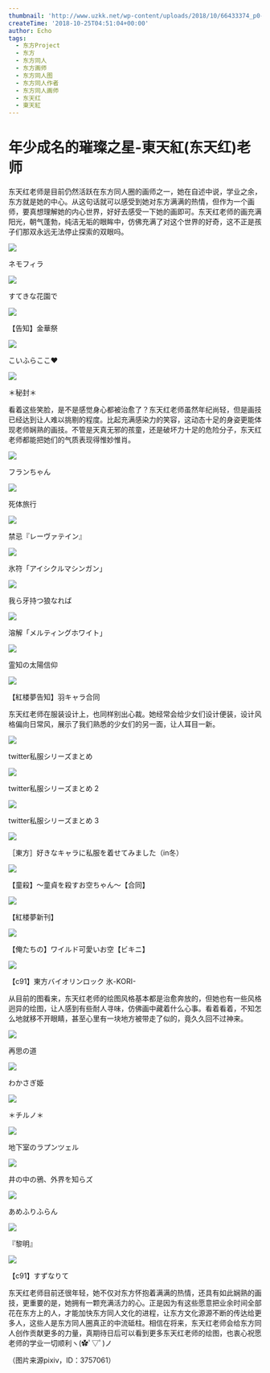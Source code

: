 ```yaml
---
thumbnail: 'http://www.uzkk.net/wp-content/uploads/2018/10/66433374_p0-825x510.jpg'
createTime: '2018-10-25T04:51:04+00:00'
author: Echo
tags:
  - 东方Project
  - 东方
  - 东方同人
  - 东方画师
  - 东方同人图
  - 东方同人作者
  - 东方同人画师
  - 东天红
  - 東天紅
---
```


# 年少成名的璀璨之星-東天紅(东天红)老师

东天红老师是目前仍然活跃在东方同人圈的画师之一，她在自述中说，学业之余，东方就是她的中心。从这句话就可以感受到她对东方满满的热情，但作为一个画师，要真想理解她的内心世界，好好去感受一下她的画即可。东天红老师的画充满阳光，朝气蓬勃，纯洁无垢的眼眸中，仿佛充满了对这个世界的好奇，这不正是孩子们那双永远无法停止探索的双眼吗。

![](http://www.uzkk.net/wp-content/uploads/2018/10/68321417_p0-1024x725.jpg)

ネモフィラ

![](http://www.uzkk.net/wp-content/uploads/2018/10/66433374_p0-1024x851.jpg)

すてきな花園で

![](http://www.uzkk.net/wp-content/uploads/2018/10/68514036_p0-1024x707.jpg)

【告知】金華祭

![](http://www.uzkk.net/wp-content/uploads/2018/10/68915710_p0-1024x732.jpg)

こいふらここ♥

![](http://www.uzkk.net/wp-content/uploads/2018/10/62045296_p0-732x1024.jpg)

＊秘封＊

看着这些笑脸，是不是感觉身心都被治愈了？东天红老师虽然年纪尚轻，但是画技已经达到让人难以挑剔的程度。比起充满感染力的笑容，这动态十足的身姿更能体现老师娴熟的画技。不管是天真无邪的孩童，还是破坏力十足的危险分子，东天红老师都能把她们的气质表现得惟妙惟肖。

![](http://www.uzkk.net/wp-content/uploads/2018/10/34472028_p0.jpg)

フランちゃん

![](http://www.uzkk.net/wp-content/uploads/2018/10/32154481_p0-1024x1024.jpg)

死体旅行

![](http://www.uzkk.net/wp-content/uploads/2018/10/35456221_p0-751x1024.png)

禁忌『レーヴァテイン』

![](http://www.uzkk.net/wp-content/uploads/2018/10/51640369_p0-726x1024.jpg)

氷符「アイシクルマシンガン」

![](http://www.uzkk.net/wp-content/uploads/2018/10/64893078_p0-1024x639.jpg)

我ら牙持つ狼なれば

![](http://www.uzkk.net/wp-content/uploads/2018/10/54007352_p0-731x1024.jpg)

溶解「メルティングホワイト」

![](http://www.uzkk.net/wp-content/uploads/2018/10/31388880-1024x692.png)

霊知の太陽信仰

![](http://www.uzkk.net/wp-content/uploads/2018/10/65465035_p0-1024x674.jpg)

【紅楼夢告知】羽キャラ合同

东天红老师在服装设计上，也同样别出心裁。她经常会给少女们设计便装，设计风格偏向日常风，展示了我们熟悉的少女们的另一面，让人耳目一新。

![](http://www.uzkk.net/wp-content/uploads/2018/10/51690448_p0-1024x676.jpg)

twitter私服シリーズまとめ

![](http://www.uzkk.net/wp-content/uploads/2018/10/58577284_p0-1024x669.jpg)

twitter私服シリーズまとめ 2

![](http://www.uzkk.net/wp-content/uploads/2018/10/54715379_p0-1024x823.jpg)

twitter私服シリーズまとめ 3

![](http://www.uzkk.net/wp-content/uploads/2018/10/60378418_p0-1024x965.jpg)

［東方］好きなキャラに私服を着せてみました（in冬）

![](http://www.uzkk.net/wp-content/uploads/2018/10/62589879_p0-810x1024.jpg)

【童殺】～童貞を殺すお空ちゃん～【合同】

![](http://www.uzkk.net/wp-content/uploads/2018/10/59166314_p0-755x1024.jpg)

【紅楼夢新刊】

![](http://www.uzkk.net/wp-content/uploads/2018/10/64186736_p0-730x1024.jpg)

【俺たちの】ワイルド可愛いお空【ビキニ】

![](http://www.uzkk.net/wp-content/uploads/2018/10/60559975_p0-1024x760.jpg)

【c91】東方バイオリンロック 氷-KORI-

从目前的图看来，东天红老师的绘图风格基本都是治愈奔放的，但她也有一些风格迥异的绘图，让人感到有些耐人寻味，仿佛画中藏着什么心事。看着看着，不知怎么地就移不开眼睛，甚至心里有一块地方被带走了似的，竟久久回不过神来。

![](http://www.uzkk.net/wp-content/uploads/2018/10/39094445_p0-725x1024.jpg)

再思の道

![](http://www.uzkk.net/wp-content/uploads/2018/10/40930901_p0-1024x908.jpg)

わかさぎ姫

![](http://www.uzkk.net/wp-content/uploads/2018/10/48532302_p0-1024x708.jpg)

＊チルノ＊

![](http://www.uzkk.net/wp-content/uploads/2018/10/59587734_p0-1024x732.jpg)

地下室のラプンツェル

![](http://www.uzkk.net/wp-content/uploads/2018/10/59545161_p0-732x1024.jpg)

井の中の鴉、外界を知らズ

![](http://www.uzkk.net/wp-content/uploads/2018/10/51016618_p0-1024x858.jpg)

あめふりふらん

![](http://www.uzkk.net/wp-content/uploads/2018/10/68337094_p0-1024x738.jpg)

『黎明』

![](http://www.uzkk.net/wp-content/uploads/2018/10/60491979_p0-1024x639.jpg)

【c91】すずなりて

东天红老师目前还很年轻，她不仅对东方怀抱着满满的热情，还具有如此娴熟的画技，更重要的是，她拥有一颗充满活力的心。正是因为有这些愿意把业余时间全部花在东方上的人，才能加快东方同人文化的进程，让东方文化源源不断的传达给更多人，这些人是东方同人圈真正的中流砥柱。相信在将来，东天红老师会给东方同人创作贡献更多的力量，真期待日后可以看到更多东天红老师的绘图，也衷心祝愿老师的学业一切顺利ヽ(✿ﾟ▽ﾟ)ノ

（图片来源pixiv，ID：3757061）
